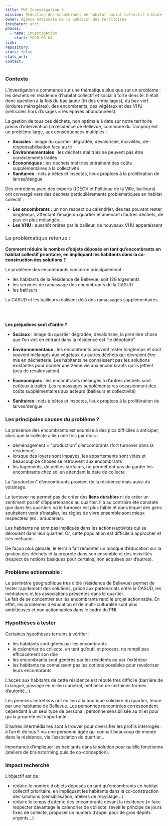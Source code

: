 ```yaml
---
title: PNI Investigation 9
mission: Réduction des encombrants en habitat social collectif à haute densité
owner: Agence nationale de la cohésion des territoires
incubator: anct
phases:
  - name: investigation
    start: 2020-06-01
link: 
repository: 
stats: false
stats_url: 
contact:
---
```

<h3><strong>Contexte </strong></h3>
<p><span style="font-weight: 400;">L’investigation a commencé sur une thématique plus que sur un problème : les déchets en résidence d’habitat collectif et social à forte densité. Il était donc question à la fois du bac jaune (tri des emballages), du bac vert (ordures ménagères), des encombrants, des végétaux et des VHU (véhicules hors d’usages = les épaves abondonnées).</span></p>
<p><span style="font-weight: 400;">La gestion de tous ces déchets, non optimale à date sur notre territoire précis d’intervention (la résidence de Bellevue, commune du Tampon) est un problème large, aux conséquences multiples :</span></p>
<ul>
<li style="font-weight: 400;" aria-level="1"><strong>Sociales</strong><span style="font-weight: 400;"> : image du quartier dégradée, dévalorisée, incivilités, dé-responsabilisation face au tri</span></li>
<li style="font-weight: 400;" aria-level="1"><strong>Environnementales</strong><span style="font-weight: 400;"> : les déchets mal triés ne peuvent pas être correctements traités</span></li>
<li style="font-weight: 400;" aria-level="1"><strong>Économiques</strong><span style="font-weight: 400;"> : les déchets mal triés entraînent des coûts supplémentaires à la collectivité</span></li>
<li style="font-weight: 400;" aria-level="1"><strong>Sanitaires</strong><span style="font-weight: 400;"> : nids à bêtes et insectes, lieux propices à la prolifération de larves/dengue</span></li>
</ul>
<p><span style="font-weight: 400;">Des entretiens avec des experts ((DECV et Politique de la Ville, bailleurs) ont convergé vers des déchets particulièrements problématiques en habitat collectif :</span></p>
<ul>
<li style="font-weight: 400;" aria-level="1"><strong>Les encombrants :</strong><span style="font-weight: 400;"> un non respect du calendrier, des tas pouvant rester longtemps, affectant l’image du quartier et amenant d’autres déchets, de plus en plus mélangés... </span></li>
<li style="font-weight: 400;" aria-level="1"><strong>Les VHU :</strong><span style="font-weight: 400;"> aussitôt retirés par le bailleur, de nouveaux VHU apparaissent</span></li>
</ul>
<h3><span style="font-weight: 400;">La problématique retenue : </span></h3>
<p><strong>Comment réduire le nombre d’objets déposés en tant qu’encombrants en habitat collectif prioritaire, en impliquant les habitants dans la co-construction des solutions ?</strong></p>
<p><span style="font-weight: 400;">Le problème des encombrants concerne principalement :</span></p>
<ul>
<li style="font-weight: 400;" aria-level="1"><span style="font-weight: 400;"><span style="font-weight: 400;">les habitants de la Résidence de Bellevue, soit 128 logements</span></span></li>
<li style="font-weight: 400;" aria-level="1"><span style="font-weight: 400;">les services de ramassage des encombrants de la CASUD</span></li>
<li style="font-weight: 400;" aria-level="1"><span style="font-weight: 400;">les bailleurs</span></li>
</ul>
<p><span style="font-weight: 400;">La CASUD et les bailleurs réalisent déjà des ramassages supplémentaires.  </span></p>
<p><br /><br /></p>
<p><strong>Les préjudices sont d'ordre ?</strong></p>
<ul>
<li style="font-weight: 400;" aria-level="1"><strong>Sociaux</strong><span style="font-weight: 400;"> : image du quartier dégradée, dévalorisée, la première chose que l’on voit en entrant dans la résidence est “le dépotoire”</span></li>
</ul>
<ul>
<li style="font-weight: 400;" aria-level="1"><strong>Environnementaux</strong><span style="font-weight: 400;"> : les encombrants peuvent rester longtemps et sont souvent mélangés aux végétaux ou autres déchets qui devraient être mis en déchetterie. Les habitants ne connaissent pas les solutions existantes pour donner une 2ème vie aux encombrants qu’ils jettent (peu de revalorisation)</span></li>
</ul>
<ul>
<li style="font-weight: 400;" aria-level="1"><strong>Économiques</strong><span style="font-weight: 400;"> : les encombrants mélangés à d’autres déchets sont coûteux à traiter. Les ramassages supplémentaires occasionnent des coûts supplémentaires aux acteurs (bailleurs et collectivité)</span></li>
</ul>
<ul>
<li style="font-weight: 400;" aria-level="1"><strong>Sanitaires</strong><span style="font-weight: 400;"> : nids à bêtes et insectes, lieux propices à la prolifération de larves/dengue</span></li>
</ul>
<h3><strong>Les principales causes du problème ?</strong></h3>
<p><span style="font-weight: 400;">La présence des encombrants est soumise à des pics difficiles à anticiper, alors que la collecte a lieu une fois par mois :</span></p>
<ul>
<li style="font-weight: 400;" aria-level="1"><span style="font-weight: 400;">déménagement = “production” d’encombrants (fort turnover dans la résidence)</span></li>
<li style="font-weight: 400;" aria-level="1"><span style="font-weight: 400;">lorsque des loyers sont impayés, les appartements sont vidés et beaucoup de choses se retrouvent aux encombrants</span></li>
<li style="font-weight: 400;" aria-level="1"><span style="font-weight: 400;">les logements, de petites surfaces, ne permettent pas de garder les encombrants chez soi en attendant la date de collecte</span></li>
</ul>
<p><span style="font-weight: 400;">La “production” d’encombrants provient de la résidence mais aussi du voisinage.</span></p>
<p><span style="font-weight: 400;">Le turnover ne permet pas de créer des </span><strong>liens durables</strong><span style="font-weight: 400;"> ni de créer un sentiment positif d’appartenance au quartier. Il a au contraire été constaté que dans les quartiers où le turnover est plus faible et dans lequel des gens souhaitent venir s’installer, les règles de vivre ensemble sont mieux respectées (ex : araucarias).</span></p>
<p><span style="font-weight: 400;">Les habitants ne sont pas</span><strong> </strong><span style="font-weight: 400;">impliqués dans les actions/activités qui se déroulent dans leur quartier. Or, cette population est difficile à approcher et très méfiante.</span></p>
<p><span style="font-weight: 400;">De façon plus globale, le terrain fait remonter un manque d’éducation sur la gestion des déchets et la propreté dans son ensemble et des incivilités (respect de notions basiques pour certains, non acquises par d’autres).</span></p>
<h3><strong>Problème actionnable :</strong></h3>
<p><span style="font-weight: 400;">Le périmètre géographique très ciblé (résidence de Bellevue) permet de tester rapidement des solutions, grâce aux partenariats entre la CASUD, les médiateurs et les associations présentes dans le quartier.</span><span style="font-weight: 400;"><br /></span><span style="font-weight: 400;">Le fait de se concentrer sur les encombrants rend le projet actionnable. En effet, les problèmes d’éducation et de multi-culturalité sont plus ambitieuses et non actionnables dans le cadre du PNI.</span></p>
<h3><strong>Hypothèses à tester </strong></h3>
<p><span style="font-weight: 400;">Certaines hypothèses terrains à vérifier : </span></p>
<ul>
<li style="font-weight: 400;" aria-level="1"><span style="font-weight: 400;">les habitants sont génés par les encombrants</span></li>
<li style="font-weight: 400;" aria-level="1"><span style="font-weight: 400;">le calendrier de collecte, en tant qu’outil et process, ne rempli pas efficacement son rôle</span></li>
<li style="font-weight: 400;" aria-level="1"><span style="font-weight: 400;">les encombrants sont générés par les résidents ou par l’extérieur</span></li>
<li style="font-weight: 400;" aria-level="1"><span style="font-weight: 400;">les habitants ne connaissent pas les options possibles pour revaloriser leurs encombrants</span></li>
</ul>
<p><span style="font-weight: 400;">L’accès aux habitants de cette résidence est réputé très difficile (barrière de la langue, passage en milieu carcéral, méfiance de certaines formes d’autorité…).</span></p>
<p><span style="font-weight: 400;">Les premiers entretiens ont eu lieu à la boutique solidaire du quartier, tenue par une habitante de Bellevue. Les personnes rencontrées correspondent cependant à un seul type de persona : personne sensibilisée au tri et pour qui la propreté est importante. </span></p>
<p><span style="font-weight: 400;">D’autres intermédiaires sont à trouver pour diversifier les profils interrogés : à l’arrêt de bus ? via une personne âgée qui connait beaucoup de monde dans la résidence, via l’association du quartier…</span></p>
<p><span style="font-weight: 400;">Importance d’impliquer les habitants dans la solution pour qu’elle fonctionne (ateliers de brainstorming puis de co-conception).</span></p>
<h3><strong>Impact recherché</strong></h3>
<p><span style="font-weight: 400;">L’objectif est de :</span></p>
<ul>
<li style="font-weight: 400;" aria-level="1"><span style="font-weight: 400;">réduire le nombre d’objets déposés en tant qu’encombrants en habitat collectif prioritaire, en impliquant les habitants dans la co-construction des solutions (sensibilisation, ateliers de recyclage…)</span></li>
<li style="font-weight: 400;" aria-level="1"><span style="font-weight: 400;">réduire le temps d’attente des encombrants devant la résidence (= faire respecter davantage le calendrier de collecte, revoir le principe de jours fixes de collecte, proposer un numéro d’appel pour de gros dépôts urgents...)</span></li>
</ul>
